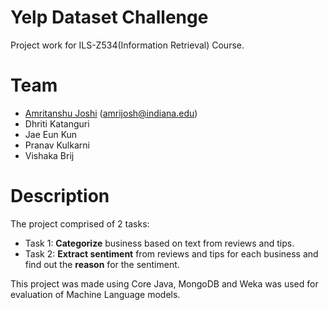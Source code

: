 Yelp Dataset Challenge
============

Project work for ILS-Z534(Information Retrieval) Course.

Team
====

* [Amritanshu Joshi](https://github.com/amritanshujoshi) (amrijosh@indiana.edu)
* Dhriti Katanguri 
* Jae Eun Kun 
* Pranav Kulkarni 
* Vishaka Brij

Description
===========

The project comprised of 2 tasks:

* Task 1: **Categorize** business based on text from reviews and tips.
* Task 2: **Extract sentiment** from reviews and tips for each business and find out the **reason** for the sentiment.

This project was made using Core Java, MongoDB and Weka was used for evaluation of Machine Language models.
